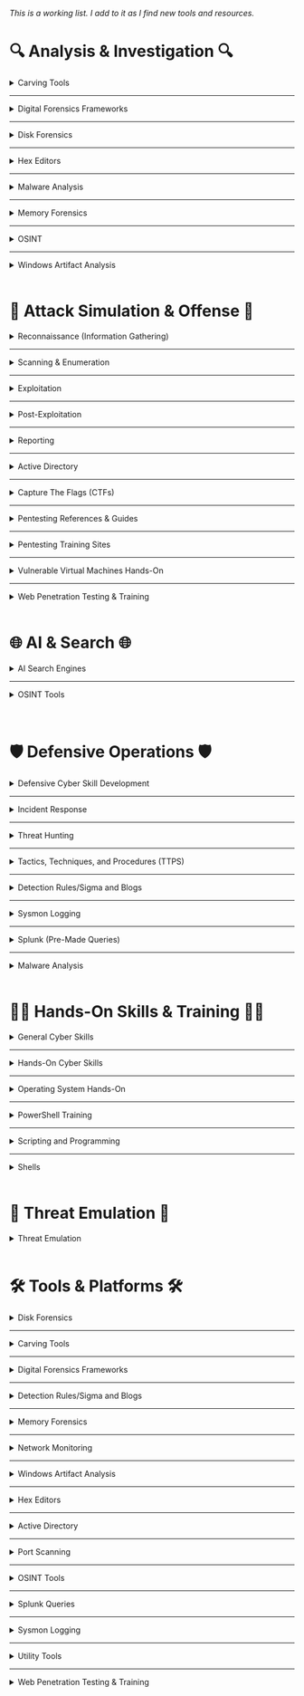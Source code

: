*This is a working list. I add to it as I find new tools and resources.*
<br/>

# 🔍 Analysis & Investigation 🔍 
<!-- Carving Tools --> 
<details>
<summary>Carving Tools</summary>

  - **Aorimn/Dislocker**  
    Dislocker allows access to BitLocker-encrypted drives by decrypting them or providing a virtual unlocked drive.  
    [Aorimn/dislocker](https://github.com/Aorimn/dislocker)
  ---
  - **Autopsy**  
    An open-source digital forensics platform with a graphical interface to The Sleuth Kit.  
    [Autopsy](https://www.autopsy.com/extend-autopsy/)
 ---
  - **BulkExtractor**  
    A digital forensics tool that scans disk images, files, or directories to extract features like email addresses, URLs, and credit card numbers without mounting the file system.  
    [bulk_extractor](https://github.com/simsong/bulk_extractor)
---
  - **Extundelete**  
    A Linux utility for recovering deleted files from ext3/ext4 file systems.  
    [extundelete](http://extundelete.sourceforge.net/)
---
  - **Foremost**  
    A console program to recover files based on their headers, footers, and internal data structures.  
    [Foremost](https://foremost.sourceforge.net/)
---
  - **PhotoRec**  
    A file data recovery software designed to recover lost files including videos, documents, and archives from hard disks and CD-ROMs.  
    [PhotoRec Data Carving](https://www.cgsecurity.org/wiki/PhotoRec_Data_Carving)
---
  - **Scalpel**  
    An open-source file carving and indexing application for Linux and Windows, based on Foremost.  
    [Scalpel](https://github.com/sleuthkit/scalpel)
---
  - **Trellix**  
    The new name for the merged McAfee Enterprise and FireEye companies, offering cybersecurity solutions including endpoint, network, and email protection.  
    [Trellix](https://www.mcafee.com/enterprise/en-us/downloads/free-tools/hfind.html)
---
  - **Xplico**  
    A network forensics analysis tool (NFAT) that reconstructs application-level data (emails, web pages, VoIP) from captured network traffic.  
    [Xplico](http://www.xplico.org/)


</details>

---
<!-- Digital Forensic Frameworks --> 
<details>
<summary>Digital Forensics Frameworks</summary>

  - **Autopsy**  
    An open-source digital forensics platform with a graphical interface to The Sleuth Kit.  
    [Autopsy | Digital Forensics](https://www.autopsy.com/)
---
  - **Arxsys/diff**  
    A forensic comparison tool that identifies differences between two datasets (e.g., disk images, file systems).  
    [arxsys/dff](https://github.com/arxsys/dff)
---
  - **CAINE**  
    A Linux live distribution tailored for digital forensics with pre-installed analysis tools.  
    [CAINE Live USB/DVD](https://www.caine-live.net/)
---
  - **Deftlinux**  
    A Linux-based live distro for forensic investigations, focusing on incident response and digital evidence handling.  
    [Deftlinux](http://www.deftlinux.net/)
---
  - **NSRLLookup**  
    A tool or website to check file hashes against the National Software Reference Library (NSRL) to identify known, non-suspicious files.  
    [nsrllookup/README.md at master · rjhansen/nsrllookup](https://github.com/rjhansen/nsrllookup/blob/master/README.md)
---
  - **SIFT Workstation**  
    A free Linux virtual machine pre-configured with a suite of forensic and incident response tools, maintained by SANS.  
    [SIFT Workstation | SANS Institute](https://digital-forensics.sans.org/community/downloads)
---
  - **The Sleuth Kit (TSK)**  
    A collection of command-line tools and a C library that allows you to analyze disk images and recover files from them.  
    [The Sleuth Kit (TSK) & Autopsy: Open Source Digital Forensics Tools](https://www.sleuthkit.org/)
---
  - **Volatility**  
    An advanced memory forensics framework for incident response and malware analysis.  
    [Volatility](https://www.volatilityfoundation.org/)
---
  - **X-Ways Forensics**  
    An advanced work environment for computer forensic examiners, offering powerful features for disk cloning and imaging.  
    [X-Ways Forensics: Integrated Computer Forensics Software](https://www.x-ways.net/forensics/)

</details>

---

<!-- Digital Forensic -->

<details>
  <summary>Disk Forensics</summary>

  - **Encase**  
  A comprehensive digital forensics platform used for data acquisition, analysis, and evidence management.
  
     [EnCase](https://www.opentext.com/products-and-solutions/products/software/encase-platform)
---
  - **Exterro**  
    A suite of digital forensics and e-discovery software used for legal investigations and compliance, supporting data collection and analysis.

    [Data Risk Management - Data Discovery & Privacy Platform | Exterro](https://accessdata.com/product-download)
---
  - **Guymager**  
    A free forensic imager for media acquisition, known for its speed and ease of use. 

    [Guymager homepage](https://guymager.sourceforge.io/)
---
  - **Magnet AXIOM**  
    A digital investigation platform that allows examiners to seamlessly acquire and analyze forensic data from various sources.  
    
    [Magnet Axiom | Digital Forensic Software | Magnet Forensics](https://www.magnetforensics.com/products/magnet-axiom/)
---
  - **The Sleuth Kit (TSK)**  
    A collection of command-line tools and a C library that allows you to analyze disk images and recover files from them. 

    [The Sleuth Kit (TSK) & Autopsy: Open Source Digital Forensics Tools](https://www.sleuthkit.org/)
---
  - **WinHex**  
    A powerful hex editor and disk editor used for computer forensics, data recovery, and low-level disk operations.  

    [WinHex: Hex Editor & Disk Editor, Computer Forensics & Data Recovery Software](https://www.x-ways.net/winhex/)
---
  - **X-Ways**  
    An advanced work environment for computer forensic examiners, offering powerful features for disk cloning and imaging. 

    [X-Ways Forensics: Integrated Computer Forensics Software](http://www.x-ways.net/forensics/)
</details>

---

<!-- Hex Editors --> 
<details>
<summary>Hex Editors</summary>

  - **HxD**  
    A free, fast hex editor that can handle files of any size.  
    [HxD - Freeware Hex Editor and Disk Editor | mh-nexus](https://mh-nexus.de/en/hxd/)
---
  - **010 Editor**  
    A professional hex editor with Binary Templates technology for parsing binary files.  
    [010 Editor - Pro Text/Hex Editor | Edit 280+ Formats | Fast & Powerful | Reverse Engineering](https://www.sweetscape.com/010editor/)
---
  - **Hex Fiend**  
    A fast and clever hex editor for macOS, capable of handling large files.  
    [Hex Fiend, a fast and clever hex editor for macOS](https://hexfiend.com/)
---
  - **HexEd**  
    A simple hex editor for viewing and editing raw binary files in hexadecimal format.  
    [HexEd.it - Browser-based Online and Offline Hex Editing](https://hexed.it/)

</details>

---
<details>



<!-- Malware Analysis --> 

<summary>Malware Analysis</summary>

---
  - **Any.Run**  
    Interactive malware sandbox.  
    [ANY.RUN - Interactive Online Malware Sandbox](https://any.run/)
  ---
  - **Bazaar**  
    An open repository hosting malware samples (with hashes and metadata) to support malware research and analysis.  
    [Bazaar](https://bazaar.abuse.ch/browse/)
---
  - **CAPA**  
    A tool from Mandiant/FLARE that automatically identifies capabilities in executables by matching code patterns to known techniques.  
    [capa Explorer Web](https://mandiant.github.io/capa/explorer/#/)
---
  - **Cutter**  
    A Qt and C++ GUI powered by Radare2, providing an intuitive interface for reverse engineering.  
    [Cutter](https://cutter.re/)
---
  - **DC3-MWCP**  
    A Python library and tool from the U.S. DoD Cyber Crime Center for extracting configuration data from malware samples.  
    [DC3-MWCP | GitHub](https://github.com/dod-cyber-crime-center/DC3-MWCP)
---
  - **FLARE-VM**  
    A Windows-based virtual machine designed for malware analysis and reverse engineering, packed with analysis and debugging tools.  
    [FLARE-VM | GitHub](https://github.com/mandiant/flare-vm)
---
  - **Ghidra**  
    A software reverse engineering suite developed by the NSA, supporting various platforms.  
    [Ghidra](https://ghidra-sre.org/)
---
  - **Hybrid Analysis**  
    Free malware analysis service powered by Falcon Sandbox.  
    [Hybrid Analysis](https://www.hybrid-analysis.com/)
---
  - **IDA Free**  
    A powerful disassembler and debugger for analyzing binary programs.  
    [IDA Free](https://hex-rays.com/ida-free)
---
  - **Intezer Analyze**  
    Malware code reuse detection via binary analysis.  
    [Intezer Analyze](https://analyze.intezer.com/)
---
  - **MalShare**  
    The MalShare Project is a collaborative effort to create a community driven public malware repository that works to build additional tools to benefit the security community at large.  
    [MalShare](https://malshare.com/)
---
  - **Malware Archaeology Cheat-Sheets**  
    Free downloadable cheat sheets summarizing logging, forensic artifacts, and malware detection strategies.  
    [Cheat-Sheets | Malware Archaeology](https://www.malwarearchaeology.com/cheat-sheets)
---
  - **Malware Network Analysis Idea**  
    Within REMnux: place a malware sample into the VM, create a restore point, set up INetSim, run the malware sample for a few minutes, stop INetSim, then check `/var/logs/inetsim/reportxxx` to view the malware’s network connections in a sandboxed environment.  
    🔒 Disable your real internet connection; INetSim tricks the malware into thinking it’s reaching the internet.
---
  - **Malware-Traffic-Analysis.net**  
    A website offering free PCAP files and tutorials to practice analyzing malware-related network traffic.  
    [malware-traffic-analysis.net](https://www.malware-traffic-analysis.net/)
---
  - **MetaDefender Cloud OPSWAT**  
    File, URL, and hash scanning across multiple AV engines.  
    [MetaDefender](https://metadefender.com/)
---
  - **Radare2**  
    An open-source framework for reverse engineering and analyzing binaries.  
    [Radare2 | GitHub](https://github.com/radareorg/radare2)
---    
  - **REMnux**  
    A Linux toolkit for reverse-engineering and analyzing malicious software.  
    [REMnux: A Linux Toolkit for Malware Analysts](https://remnux.org/)  
    [REMnux Tool Tips](https://docs.remnux.org/tips/remnux-tool-tips)
---
  - **VirusTotal**  
    File, URL, and hash scanning across multiple AV engines.  
    [VirusTotal](https://www.virustotal.com/)

</details>

---
<!-- Memory Forensics --> 
<details>

<summary>Memory Forensics</summary>

  - **FireEye Freeware Apps**  
    Free tools provided by FireEye (now part of Trellix) for malware analysis, like Redline and Flare tools.  
    [FireEye Freeware Apps](https://fireeye.market/apps?types=freeware_apps)
---
  - **LiME (Linux Memory Extractor)**  
    A tool for acquiring memory from Linux and Linux-based devices.  
    [LiME | GitHub](https://github.com/504ensicsLabs/LiME)
---
  - **Rekall**  
    A memory analysis framework designed to be fast, scalable, and modular.  
    [Rekall | GitHub](https://github.com/google/rekall)
---
  - **Volatility**  
    An advanced memory forensics framework for incident response and malware analysis.  
    [Volatility Foundation](https://www.volatilityfoundation.org/)
---
  - **VolDiff**  
    A memory analysis tool comparing memory images to identify injected code, hooks, or other anomalies.  
    [VolDiff | GitHub](https://github.com/aim4r/VolDiff)
</details>

---
<!-- OSINT --> 
<details>
<summary>OSINT</summary>

  - **IntelTechniques Search Tool**  
    An OSINT toolset by Michael Bazzell providing automated searches and investigative tools for public data collection.  
    [IntelTechniques Search Tool](https://inteltechniques.com/tools/Business.html)
---
  - **Maltego**  
    An interactive data mining tool that renders directed graphs for link analysis.  
    [Maltego Homepage](https://www.maltego.com/)
  - **OSINT Framework**  
    A web-based collection of categorized links and tools to assist in open-source intelligence gathering.  
    [OSINT Framework](https://osintframework.com/)
---
  - **Recon-ng**  
    A full-featured web reconnaissance framework written in Python.  
    [Recon-ng | GitHub](https://github.com/lanmaster53/recon-ng)
---
  - **SpiderFoot**  
    An open-source intelligence automation tool with a web-based interface.  
    [SpiderFoot - Attack Surface Exposure](https://www.spiderfoot.net/)
---
  - **theHarvester**  
    A tool for gathering email accounts and domain/subdomain names from public sources.  
    [theHarvester | GitHub](https://github.com/laramies/theHarvester)


</details>

---
<!-- Windows Artifact Analysis --> 
<details>
<summary>Windows Artifact Analysis</summary>

  - **KAPE**  
    A triage program that collects and processes forensic artifacts.  
    [KAPE | Kroll](https://www.kroll.com/en/services/cyber-risk/incident-response-litigation-support/kape)
---
  - **Log2Timeline (Plaso)**  
    A tool designed to extract timestamps from various files and create a super timeline.  
    [Plaso Documentation](https://plaso.readthedocs.io/en/latest/)
---
  - **PECmd**  
    A tool for parsing Windows Prefetch files.  
    [Eric Zimmerman's MDwiki](https://ericzimmerman.github.io/)
---
  - **Registry Explorer**  
    A tool for viewing and analyzing Windows Registry files.  
    [Eric Zimmerman's MDwiki](https://ericzimmerman.github.io/)
---
  - **RegRipper 3.0**  
    A registry parsing tool for extracting and reporting Windows Registry data useful for forensic investigations.  
    [RegRipper 3.0 | GitHub](https://github.com/keydet89/RegRipper3.0)


</details>

<br/>
<!-- Attack Simulation & Offense Category> -->

# 🚩 Attack Simulation & Offense 🚩 

<!-- Reconnaissance (Information Gathering)-->
<details>
<summary>Reconnaissance (Information Gathering)</summary>

- **Amass**  
    OWASP project for DNS enumeration and OSINT collection.  
    [OWASP Amass | OWASP Foundation](https://owasp.org/www-project-amass/)
---
  - **Assetfinder**  
    Find subdomains and assets
    [Assetfinder](https://github.com/tomnomnom/assetfinder)
---
  - **Aquatone**  
    Screenshot websites for visual reconnaissance 
    [Aquatone**](https://github.com/michenriksen/aquatone)
---
  - **crt.sh**  
    Public certificate transparency log search
    [crt.sh](https://crt.sh/)
---
  - **CloudSploit**  
    AWS misconfiguration scanner
    [CloudSploit](https://github.com/aquasecurity/cloudsploit)
---
  - **GCPBucketBrute	**  
    Discover open Google Cloud buckets	
    [GCPBucketBrute	](https://github.com/RhinoSecurityLabs/GCPBucketBrutee)
---
  - **Fierce**  
    Directory, DNS, and S3 bucket brute-forcer
    [Fierce](https://github.com/mschwager/fierce)
---
  - **Maltego**  
    An interactive data mining tool that renders directed graphs for link analysis.  
    [Homepage](https://www.maltego.com/)
---
- **Masscan**  
    Fast port scanner  
    [TCP port scanner, spews SYN packets asynchronously, scanning entire Internet in under 5 minutes.](http://github.com/robertdavidgraham/masscan)
---
  - **Nmap**  
    Port Scanner  
    [Nmap: the Network Mapper - Free Security Scanner](http://nmap.org/)
---
  - **Netdiscover**  
    Passive network discovery (ARP scanning)
    [Netdiscover](https://github.com/alexxy/netdiscover)
---
  - **Osmedeus**  
    Automated offensive security framework
    [Osmedeus](https://github.com/j3ssie/Osmedeus)
---
- **Recon-ng**  
    Web recon framework for OSINT  
    [Recon-ng](https://github.com/lanmaster53/recon-ng)
---
  - **ReconSpider**  
    OSINT, social media, DNS, subdomain recon. 
    [ReconSpider](https://github.com/bhavsec/reconspider)
---
  - **S3Scanner**  
	 Find open Amazon S3 buckets	
    [S3Scanner](https://github.com/sa7mon/S3Scanner)
---
  - **Sherlock**  
	 Automated OSINT recon tool
    [Sherlock](https://github.com/sherlock-project/sherlock)
---
  - **Shodan**  
    Search engine for internet-connected devices and exposed services.  
    [Shodan](https://www.shodan.io/)
---
  - **Sn1per**  
	 Automated recon and vulnerability scanning	
    [Sn1per	](https://github.com/1N3/Sn1per)
---
  - **Sublist3r**  
    Fast subdomain enumeration 
    [Sublist3r](https://github.com/aboul3la/Sublist3r)
---
  - **SpiderFoot**  
    An open-source intelligence automation tool with a web-based interface.  
    [Attack Surface Exposure](https://www.spiderfoot.net/)
---
- **theHarvester**  
    Email, subdomain, username collector 
    [theHarvester](https://github.com/laramies/theHarvester)

</details>

---

<!-- Scanning & Enumeration-->
<details>
<summary>Scanning & Enumeration</summary>


</details>

---

<!-- Exploitation-->

<details>
<summary>Exploitation</summary>

</details>

---

<!-- Post-Exploitation-->

<details>
<summary>Post-Exploitation</summary>


</details>

---


<!-- Reporting-->
<details>
<summary>Reporting</summary>

<!-- Active Directory -->
</details>

---
<details>
<summary>Active Directory</summary>

  - **ADExplorer**  
    Sysinternals tool for Active Directory exploration.  
    [AD Explorer - Sysinternals](https://learn.microsoft.com/en-us/sysinternals/downloads/adexplorer)
---
  - **BloodHound**  
    Maps Active Directory relationships to identify privilege escalation and attack paths using graph theory.  
    [BloodHound Docs](https://bloodhound.readthedocs.io/en/latest/index.html)  
    [BloodHound Cypher Cheatsheet](https://hausec.com/2019/09/09/bloodhound-cypher-cheatsheet/)
---
  - **LAPSDump**  
    Dump LAPS passwords from Active Directory.  
    [creddump7 | GitHub](https://github.com/CiscoCXSecurity/creddump7)
---
  - **PingCastle**  
    AD security health scanner.  
    [PingCastle](https://www.pingcastle.com/)
---
  - **PlumHound**  
    Post-processing and visualization tool for BloodHound data to help prioritize and interpret AD attack paths.  
    [PlumHound | GitHub](https://github.com/PlumHound/PlumHound)
---
  - **PowerView**  
    PowerShell Active Directory reconnaissance tool.  
    [PowerView | GitHub](http://github.com/PowerShellMafia/PowerSploit/tree/master/Recon)
---
  - **Sharphound**  
    Data Collector for BloodHound.  
    [SharpHound | GitHub](https://github.com/BloodHoundAD/SharpHound3)


<!-- Capture The Flags (CTFs) -->
</details>

---
<details>
<summary>Capture The Flags (CTFs)</summary>

  - **CTFtime**  
    Tracks global CTF events, team rankings, and writeups.  
    [CTFtime](https://ctftime.org/ctfs)
---
  - **Hack The Box**  
    Interactive platform to practice penetration testing in a virtual lab.  
    [Hack The Box](https://www.hackthebox.com/)
---
  - **Haiku CTFs**  
    CTF challenges by Haiku Pro.  
    [Haiku Pro](https://haikuinc.io/products/haiku-pro)
---
  - **HackThisSite**  
    Platform offering hacking challenges.  
    [HackThisSite](https://hackthissite.org/)
---
  - **OverTheWire**  
    Classic CTF-style wargames focused on exploitation and privilege escalation.  
    [OverTheWire](https://overthewire.org/wargames/)
---
  - **PicoCTF**  
    Beginner-friendly CTF designed by Carnegie Mellon University.  
    [picoCTF](https://picoctf.org/)
---
  - **Parrot CTFs**  
    CTF platform hosted by Parrot Security, offering hacking and cybersecurity challenges.  
    [Parrot CTFs](https://parrot-ctfs.com/)
---
  - **PwnTillDawn**  
    Interactive pentesting platform simulating corporate network environments.  
    [PwnTillDawn Online](https://online.pwntilldawn.com/Account/Login?ReturnUrl=%2f#)
---
  - **Splunk Boss of the SOC**  
    Free log analysis CTF.  
    [Splunk Boss of the SOC](https://www.splunk.com/en_us/training/boss-of-the-soc.html)
---
  - **TryHackMe**  
    Guided, gamified learning for cybersecurity with beginner to advanced CTF challenges.  
    [TryHackMe](https://tryhackme.com/login)
</details>

---
<!-- Pentesting References & Guides -->
<details>

<summary>Pentesting References & Guides</summary>

  - **0xdf Hacks Stuff**  
    Walkthroughs for HackTheBox, TryHackMe, and hacking challenges.  
    [0xdf hacks stuff](https://0xdf.gitlab.io/)
---
  - **GTFOBins**  
    Curated list of Unix binaries that can be exploited to bypass security controls or escalate privileges.  
    [GTFOBins](https://gtfobins.github.io/)
---
  - **HackTricks**  
    Extensive resource for pentesting techniques, payloads, and exploitation tricks.  
    [HackTricks](https://book.hacktricks.xyz/)
---
  - **PayloadsAllTheThings**  
    Repository of useful payloads and bypass techniques for pentesters and bug bounty hunters.  
    [PayloadsAllTheThings | GitHub](https://github.com/swisskyrepo/PayloadsAllTheThings)
---
  - **Pentest Everything**  
    Guides, resources, and tools for pentesting and ethical hacking.  
    [Pentest Everything](https://viperone.gitbook.io/pentest-everything)
---
  - **Orange Cyber Defense (AD Mindmap)**  
    Comprehensive mindmap mapping AD attack and defense techniques.  
    [Orange Cyber Defense Mindmap](https://orange-cyberdefense.github.io/ocd-mindmaps/img/pentest_ad_dark_2023_02.svg)
---
  - **OWASP Testing Guide**  
    Comprehensive guide for web application security testing.  
    [OWASP Web Security Testing Guide](https://owasp.org/www-project-web-security-testing-guide/)
---
  - **Penetration Testing Execution Standard (PTES)**  
    Defines technical guidelines and best practices for pentesting.  
    [PTES Technical Guidelines](http://www.pentest-standard.org/index.php/PTES_Technical_Guidelines)
---
  - **Red Team Notes**  
    Curated notes on offensive security and red teaming.  
    [Red Team Notes](https://rmusser.net/docs/RedTeam/)
---
  - **SecLists**  
    Wordlists for usernames, passwords, URLs, fuzzing, and enumeration.  
    [SecLists | GitHub](https://github.com/danielmiessler/SecLists)
---
  - **Reverse Shell Cheat Sheet**  
    Reverse shell cheat sheet.  
    [Reverse Shell Cheat Sheet](https://pentestmonkey.net/cheat-sheet/shells/reverse-shell-cheat-sheet)
---
  - **WADComs**  
    Web application debugging and exploitation commands categorized by technology.  
    [WADComs](https://wadcoms.github.io/)
---
  - **Wireshark Pentester Guide**  
    [WiresharkPentesterGuide.pdf](WiresharkPentesterGuide.pdf)  
    [WiresharkPentesterGuide.pdf (alternate)](WiresharkPentesterGuide%201.pdf)

</details>

---
<!-- Pentesting Training Sites -->
<details>
<summary>Pentesting Training Sites</summary>

  - **Ethical-Hacking-Labs**  
    Free, legal penetration testing labs for hands-on practice.  
    [Ethical-Hacking-Labs | GitHub](https://github.com/Samsar4/Ethical-Hacking-Labs?tab=readme-ov-file)
---
  - **HackingHub**  
    Free ethical hacking labs, challenges, and resources.  
    [HackingHub](https://app.hackinghub.io/hubs)
---
  - **Hack The Box**  
    Interactive pentesting virtual lab platform.  
    [Hack The Box](https://www.hackthebox.com/)
---
  - **HackThisSite**  
    Web-based hacking challenges.  
    [HackThisSite](https://www.hackthissite.org/)
---
  - **OpenSecurityTraining2**  
    x86/x64 exploitation training.  
    [OpenSecurityTraining2](https://p.ost2.fyi/)
---
  - **PentesterLab**  
    Hands-on web app exploitation exercises with explanations.  
    [PentesterLab](https://pentesterlab.com/)
---
  - **PortSwigger Web Security Academy**  
    Free interactive training platform focused on web app security.  
    [Web Security Academy](https://portswigger.net/web-security)
---
  - **Root-Me**  
    Hacking challenges covering exploitation, cracking, forensics, and more.  
    [Root-Me](https://www.root-me.org/)
---
  - **TryHackMe**  
    Guided, gamified learning for cybersecurity.  
    [TryHackMe](https://tryhackme.com/login)
---
  - **VulnHub**  
    Downloadable vulnerable virtual machines for local practice.  
    [VulnHub](https://www.vulnhub.com/)
</details>

---
<!-- Vulnerable Virtual Machines Hands-On -->
<details>

<summary>Vulnerable Virtual Machines Hands-On</summary>

  - **Badstore VM**  
    Vulnerable web app for web security training.  
    [Badstore VM](http://badstore.net/)
---
  - **bWAPP**  
    Buggy Web Application for practicing various web vulnerabilities.  
    [bWAPP, a buggy web application!](http://www.itsecgames.com/)
---
  - **Metasploitable**  
    Intentionally vulnerable VM for learning and testing Metasploit and other tools.  
    [Metasploitable](https://sourceforge.net/projects/metasploitable/)
---
  - **OWASP Broken Web Application**  
    VM with multiple insecure web apps for testing and learning.  
    [OWASP Broken Web Application](https://owasp.org/www-project-broken-web-applications/)
---
  - **VulnHub**  
    Downloadable vulnerable virtual machines for local practice.  
    [Vulnerable By Design ~ VulnHub](https://www.vulnhub.com/)
---
  - **Vulnmachines**  
    A cybersecurity learning platform providing vulnerable machines and scenarios for ethical hacking practice.  
    [About - Vulnmachines](https://www.vulnmachines.com/about.php)

</details>

---
<!-- Web Penetration Testing & Training -->
<details>

<summary>Web Penetration Testing & Training</summary>

  - **BurpSuite**  
    Leading web vulnerability scanner and testing platform.  
    [Burp Suite - Application Security Testing Software](https://portswigger.net/burp)
---
  - **DVMW**  
    PHP/MySQL web app designed for security professionals to test their skills.  
    [GitHub - digininja/DVWA: Damn Vulnerable Web Application (DVWA)](https://github.com/digininja/DVWA)
---
  - **HackingHub**  
    An online platform providing free ethical hacking labs, challenges, and learning resources.  
    [HackingHub - Hubs](https://app.hackinghub.io/hubs)
---
  - **OWASP Juice Shop**  
    A deliberately insecure web application designed by OWASP to teach web security vulnerabilities in a fun, gamified way.  
    [OWASP Juice Shop | OWASP Foundation](https://owasp.org/www-project-juice-shop/)
---
  - **Web Security Academy (Burp Suite)**  
    Web Security training path by PortSwigger Academy.  
    [Web Security Academy: Free Online Training from PortSwigger](https://portswigger.net/web-security)





<!-- AI & Search section -->
</details>

<br />

# 🌐 AI & Search 🌐

<details>
<!-- AI Search Engines -->

<summary>AI Search Engines</summary>

  - **Andi**  
    Privacy-focused AI search that explains answers rather than just links.  
    [Andi - AI Search for the Next Generation](https://andisearch.com/)
---
  - **Copilot**  
    [Microsoft Copilot | Microsoft AI](https://www.microsoft.com/en-us/microsoft-copilot)
---
  - **ChatGPT**  
    [ChatGPT](https://chatgpt.com/)
---  
  - **Elicit**  
    AI research assistant, useful for gathering academic papers on cybersecurity topics.  
    [Elicit: The AI Research Assistant](https://elicit.org/)
---
  - **Gemini**  
    [‎Gemini - chat to supercharge your ideas](https://gemini.google.com/app)
---
  - **Perplexity**  
    An AI-powered search engine that provides cited answers and summaries.  
    [Perplexity](https://www.perplexity.ai/)
---
  - **Phind**  
    AI search engine tailored for developers, great for security tool documentation and technical queries.  
    [Phind](https://phind.com/)
---
  - **Poe**  
    Collection of AI search engines.  
    [Poe](https://poe.com/)
---
  - **You.com**  
    A AI-powered customizable search engine with coding, security, and academic search modes.  
    [You.com | AI for workplace productivity](https://you.com/)

</details>

---
<!-- OSINT Tools -->
<details>

<summary>OSINT Tools</summary>

  - **Amass**  
    OWASP project for DNS enumeration and OSINT collection.  
    [OWASP Amass | OWASP Foundation](https://owasp.org/www-project-amass/)
---
  - **IntelTechniques Search Tool**  
    An OSINT toolset created by Michael Bazzell, providing automated searches and investigative tools for public data collection.  
    [IntelTechniques Search Tool](https://inteltechniques.com/tools/Business.html)
---
  - **Maltego**  
    An interactive data mining tool that renders directed graphs for link analysis.  
    [Homepage](https://www.maltego.com/)
---
  - **OSINT Framework**  
    A web-based collection of categorized links and tools to assist in open-source intelligence gathering.  
    [OSINT Framework](https://osintframework.com/)
---
  - **theHarvester**  
    A tool for gathering e-mail accounts and domain/subdomain names from different public sources.  
    [GitHub - laramies/theHarvester: E-mails, subdomains and names Harvester - OSINT](https://github.com/laramies/theHarvester)
---
  - **Recon-ng**  
    A full-featured web reconnaissance framework written in Python.  
    [GitHub - lanmaster53/recon-ng: Open Source Intelligence gathering tool aimed at reducing the time spent harvesting information from open sources.](https://github.com/lanmaster53/recon-ng)
---
  - **Shodan**  
    Search engine for internet-connected devices and exposed services.  
    [Shodan](https://www.shodan.io/)
---
  - **SpiderFoot**  
    An open-source intelligence automation tool with a web-based interface.  
    [Attack Surface Exposure](https://www.spiderfoot.net/)
</details>
<br/>

<br/>

# 🛡️ Defensive Operations 🛡️ 

<!-- Defensive Cyber Skill Development -->

<details>

<summary>Defensive Cyber Skill Development</summary>

---
  - **Blue Team Guides**  
    A collection of publicly available cheat sheets, references, and guides covering defensive security topics.  
    [Introduction | Blue Team Guides](https://book.blueteamguides.com/)
---
  - **Blue Team Labs**  
    Gamified defensive cybersecurity labs.  
    [Blue Team Labs Online](https://blueteamlabs.online/)
---
  - **CyberDefenders**  
    Free blue team challenges focusing on logs, forensics, incident response.  
    [CyberDefenders - Blue Team Training Platform](https://cyberdefenders.org/?via=mydfir)
---
  - **DefBox**  
    A platform providing vulnerable virtual machines designed for practicing cyber defense and digital forensics skills.  
    [Defbox](https://defbox.io/)
---
  - **Defensive Linux Security Tools**  
    ![1735818948677.jpg](1735818948677.jpg)
---
  - **DFIR Training Lab**  
    OS-focused incident response labs and webinars.  
    [Upcoming Events](https://www.dfir.training/)
---
  - **DetectionLab**  
    Lab environment for learning detection engineering with pre-configured Windows and Linux VMs.  
    [GitHub - clong/DetectionLab: Automate the creation of a lab environment complete with security tooling and logging best practices](https://github.com/clong/DetectionLab)
---
  - **KC7**  
    A hands-on cybersecurity training platform focused on blue team skills like detection, analysis, and security operations.  
    [KC7 - The free cyber detective game](https://kc7cyber.com/)
---
  - **Lets Defend**  
    A blue team-focused platform where users act as SOC analysts responding to alerts, investigating incidents, and writing reports.  
    [The Best Blue Team Courses](https://app.letsdefend.io/training)
---
  - **RangeForce**  
    An interactive cyber range platform offering real-world, cloud-based exercises in defensive cybersecurity and SOC operations.  
    [RangeForce | Cybersecurity Training for Teams](https://www.rangeforce.com/)



</details>

---
<!-- Incident Response -->
<details>
<summary>Incident Response</summary>

  - **Arsenal Recon**  
    Creators of Arsenal Image Mounter and other forensic tools, enabling mounting and analysis of disk images in Windows.  
    [Arsenal Recon](https://arsenalrecon.com/)
---
  - **Digital Forensic Incident Response Log2Timeline Cheatsheet**  
    [digital-forensics-incident-response-log2timeline-timeline-cheatsheet.pdf](digital-forensics-incident-response-log2timeline-timeline-cheatsheet.pdf)
---
  - **DumpIT**  
    DumpIT tool that takes snapshot of the host’s physical memory.  
    [ToolWar | Information Security (InfoSec) Tools | Network Security, Web Security, Mobile Security](https://www.toolwar.com/2014/01/dumpit-memory-dump-tools.html)
---
  - **ForensicTools**  
    A list of free open forensic analysis tools and other resources.  
    [GitHub - mesquidar/ForensicsTools: A list of free and open forensics analysis tools and other resources](https://github.com/mesquidar/ForensicsTools)
---
  - **GRR Rapid Response**  
    Google’s remote live forensics & incident response framework.  
    [GitHub - google/grr: GRR Rapid Response: remote live forensics for incident response](https://github.com/google/grr)
---
  - **TheHive Project**  
    Open-source incident response platform to manage and respond to security incidents.  
    [StrangeBee](https://thehive-project.org/)
---
  - **Incident Log Review Checklist**  
    Checklist for reviewing critical logs when responding to a security incident.  
    [Critical Log Review Checklist for Security Incidents](https://zeltser.com/security-incident-log-review-checklist/)
---
  - **IR Cheatsheet**  
    [IRCheatsheet.pdf](IRCheatsheet.pdf)
---
  - **KAPE**  
    Kroll’s forensic artifact collection and parsing tool.  
    [Kroll Artifact Parser and Extractor (KAPE) is an efficient and highly configurable triage program that will target essentially any device or storage location, find forensically useful artifacts, and parse them within a few minutes.](https://www.kroll.com/en/services/cyber-risk/incident-response-litigation-support/kroll-artifact-parser-extractor-kape)
---
  - **Velociraptor**  
    Endpoint visibility and digital forensics tool.  
    [www.velocidex.com](https://www.velocidex.com/)
---
  - **WinFE/FTK Setup & Use Guide**  
    [WinFE/FTK Setup & Use](https://www.notion.so/WinFE-FTK-Setup-Use-10f12cb0cfc280cba14ede57ac339b03?pvs=21)

</details>

---
<!-- Threat Hunting -->
<details>

<summary>Threat Hunting</summary>

  - **MITRE CTID**  
    A MITRE research center that develops open, community-driven resources to advance threat-informed defense practices.  
    [The Center for Threat-Informed Defense](https://github.com/center-for-threat-informed-defense)
---
  - **MITRE ATT&CK Navigator**  
    Visualization tool to map threats and coverage.  
    [mitre-attack.github.io](https://mitre-attack.github.io/attack-navigator/)
---
  - **Open Threat Research (OTRF)**  
    Community-driven threat hunting resources & tools.  
    [Open Threat Research Forge](https://github.com/OTRF)
---
  - **Sigma HQ**  
    Generic signature format for SIEM detections.  
    [GitHub - SigmaHQ/sigma: Main Sigma Rule Repository](https://github.com/SigmaHQ/sigma)
---
  - **SOC Prime**  
    Collection of SIEM & EDR algorithms to address your organization-specific use cases and boost Threat Hunting, Cyber Threat Intelligence, and Detection Engineering capabilities. 
    [SOC Prime Platform](https://tdm.socprime.com/signup)
---
  - **Threat Hunting 101 Write-up**  
    [ThreatHunting101.pdf](ThreatHunting101.pdf)
---
  - **The Threat Hunter Playbook**  
    A community-driven, open source project to share detection logic, adversary tradecraft and resources to make detection development more efficient.  
    [Introduction — Threat Hunter Playbook](https://threathunterplaybook.com/)

    [GitHub - OTRF/ThreatHunter-Playbook](https://github.com/OTRF/ThreatHunter-Playbook)
---
  - **Uncoder.IO**  
    Converts Sigma rules into SIEM-specific query languages.  
    [Uncoder.IO](https://uncoder.io/)
</details>

---
<details>
<!-- Tactics, Techniques, and Procedures (TTPS) -->

<summary>Tactics, Techniques, and Procedures (TTPS)</summary>

  - **Atomic Red Team**  
    Small, portable tests to simulate ATT&CK techniques.  
    [GitHub - redcanaryco/atomic-red-team: Small and highly portable detection tests based on MITRE's ATT&CK.](https://github.com/redcanaryco/atomic-red-team)
---
  - **MITRE CAR Framework**  
    The MITRE Cyber Analytics Repository (CAR) is a knowledge base of analytics developed by MITRE based on the MITRE ATT&CK adversary model. CAR defines a data model that is leveraged in its pseudocode representations, but also includes 
    implementations directly targeted at specific tools (e.g., Splunk, EQL) in its analytics. 
    [MITRE Cyber Analytics Repository](https://car.mitre.org/)
---
  - **MITRE ATT&CK Framework**  
    Master resource for adversary techniques and detection mappings.  
    [MITRE ATT&CK®](https://attack.mitre.org/)
---
  - **TheatHunter Playbook**  
    Guide and resources for building detection and hunting use cases.  
    [Introduction — Threat Hunter Playbook](https://threathunterplaybook.com/intro.html)

</details>

---
<!--Detection Rules/Sigma and Blogs -->
<details>
<summary>Detection Rules/Sigma and Blogs</summary>

  - **Detection.fyi**  
    A simple, ad-free website that provides quick definitions of cybersecurity and tech-related terms.  
    [Detection.FYI](https://detection.fyi/)
---
  - **Florian Roth’s Blog**  
    Author of Sigma rules, writes about detection engineering and practical use cases.  
    [Cybersecurity Blog - Nextron Systems](https://www.nextron-systems.com/blog/)
---
  - **Sigma HQ**  
    Generic signature format for SIEM detections.  
    [GitHub - SigmaHQ/sigma: Main Sigma Rule Repository](https://github.com/SigmaHQ/sigma)
---
  - **Security Blue Team Blog**  
    Blog covering defensive cyber topics, detections, and tools.  
    [Blog, News & Cybersecurity Insights | Security Blue Team](https://securityblue.team/blog/)
---
  - **SOC Prime**  
    Collection of SIEM & EDR algorithms to address your organization-specific use cases and boost Threat Hunting, Cyber Threat Intelligence, and Detection Engineering capabilities. 
    [SOC Prime Platform](https://tdm.socprime.com/signup)
---
  - **Uncoder.IO**  
    Converts Sigma rules into SIEM-specific query languages.  
    [Uncoder.IO](https://uncoder.io/)

</details>

---

<!-- Sysmon Logging -->
<details>
<summary>Sysmon Logging</summary>

  - **olafhartong/sysmon-modular**  
    Modular Sysmon configuration for flexible deployment.  
    [GitHub - olafhartong/sysmon-modular: A repository of sysmon configuration modules](https://github.com/olafhartong/sysmon-modular)
  ---
  - **SwiftOnSecurity**  
    Widely-used Sysmon configuration optimized for high signal detection.  
    [GitHub - SwiftOnSecurity/sysmon-config: Sysmon configuration file template with default high-quality event tracing](https://github.com/SwiftOnSecurity/sysmon-config?tab=readme-ov-file)

</details>

---
<!-- Splunk-->
<details>

<summary>Splunk (Pre-Made Queries)</summary>

  - **GoSplunk**  
    Message board where community posts splunk queries for a variety of occasions.  
    [GoSplunk - A Splunk Query Repository](https://gosplunk.com/)
---
  - **splunkqueries**  
    Curated list of splunk queries for Threat Hunting.  
    [GitHub - shauntdergrigorian/splunkqueries: A list of Splunk queries that I've collected and used over time.](https://github.com/shauntdergrigorian/splunkqueries)
---
  - **Splunk Queries for SOC Analysts**  
    [SplunkQueriesforSOCAnalyst.pdf](SplunkQueriesforSOCAnalyst.pdf)
---
  - **Splunk Security Content**  
    Official pre-built detection searches and queries.  
    [Splunk Security Content](https://research.splunk.com/)
---
  - **Detection from Splunk Blog**  
    Splunk’s blog posts including queries and detection strategies.  
    [Security Blogs | Splunk](https://www.splunk.com/en_us/blog/security.html)
---
  - **Splunk Security Essentials App**  
    Free app that adds guided detections & searches to your Splunk instance.  
    [Splunk Security Essentials | Splunkbase](https://splunkbase.splunk.com/app/3435/)

</details>

---
<!-- Malware Analysis -->
<details>

<summary>Malware Analysis</summary>

  - **Any.Run**  
    Interactive malware sandbox.  
    [ANY.RUN - Interactive Online Malware Sandbox](https://any.run/)
---
  - **Bazaar**  
    An open repository hosting malware samples (with hashes and metadata) to support malware research and analysis.
    [Bazaar](https://bazaar.abuse.ch/browse/)
---
  - **CAPA**  
    A tool from Mandiant/FLARE that automatically identifies capabilities in executable files by matching code patterns to known techniques.  
    [capa Explorer Web](https://mandiant.github.io/capa/explorer/#/)
---
  - **Cutter**  
    A Qt and C++ GUI powered by Radare2, providing an intuitive interface for reverse engineering.  
    [Cutter](https://cutter.re/)
---
  - **DC3-MWCP**  
    A Python library and tool developed by the U.S. Department of Defense Cyber Crime Center for extracting and parsing configuration data from malware samples.  
    [DC3-MWCP](https://github.com/dod-cyber-crime-center/DC3-MWCP)
---
  - **FLARE-VM**  
    A Windows-based virtual machine designed for malware analysis and reverse engineering, packed with analysis and debugging tools.  
    [GitHub - mandiant/flare-vm](https://github.com/mandiant/flare-vm)
---
  - **Ghidra**  
    A software reverse engineering suite developed by the NSA, supporting various platforms.  
    [Ghidra](https://ghidra-sre.org/)
---
  - **Hybrid Analysis**  
    Free malware analysis service.  
    [Free Automated Malware Analysis Service](https://www.hybrid-analysis.com/)
---
  - **IDA Free**  
    A powerful disassembler and debugger for analyzing binary programs.  
    [IDA Free](https://hex-rays.com/ida-free)
---
  - **Intezer Analyze**  
    Malware code reuse detection via binary analysis.  
    [analyze.intezer.com](https://analyze.intezer.com/)
---
  - **Malware-Traffic-Analysis.net**  
    A website offering free packet capture (PCAP) files and tutorials to practice analyzing malware-related network traffic.  
    [malware-traffic-analysis.net](https://www.malware-traffic-analysis.net/)
---
  - **Malware Archeology Cheat-Sheets**  
    Free, downloadable cheat sheets summarizing logging, forensic artifacts, and malware detection strategies.  
    [Cheat-Sheets — Malware Archaeology](https://www.malwarearchaeology.com/cheat-sheets)
---
  - **REMnux**  
    Linux toolkit for reverse-engineering and analyzing malicious software.  
    [REMnux: A Linux Toolkit for Malware Analysts](https://remnux.org/)
    - https://docs.remnux.org/tips/remnux-tool-tips
---
  - **Radare2**  
    An open-source framework for reverse engineering and analyzing binaries.  
    [radare2](https://github.com/radareorg/radare2)
---
  - **VirusTotal**  
    File, URL, and hash scanning across multiple AV engines.  
    [VirusTotal](https://www.virustotal.com/)
---
</details>

<br/>

<!-- Hands On & Training-->
# 👨‍💻 Hands-On Skills & Training 👨‍💻

<details>
<summary>General Cyber Skills</summary>

  ---
  - **Awesome Cyber Security University**  
    A GitHub-curated “awesome list” of free resources, courses, and materials for learning cybersecurity at a university level or self-study.  
    [GitHub - brootware/awesome-cyber-security-university: 🎓 Because Education should be free. Contributions welcome! 🕵️](https://github.com/brootware/awesome-cyber-security-university#readme)
  ---
  - **Cybrary**  
    Free and paid cyber courses.  
    [Cybersecurity Courses & Cyber Security Training Online | Cybrary](https://www.cybrary.it/)
  ---
  - **FedVTE**  
    Free IT/Cyber training.  
    [FedVTE Login Page](https://fedvte.usalearning.gov/)
  ---
  - **INE**  
    Cybersecurity training site.  
    [INE](https://my.ine.com/)
  ---
  - **Practical Networking**  
    Networking education site.  
    [Practical Networking .net](https://www.practicalnetworking.net/)
  ---
  - **W3School**  
    A web development learning platform offering tutorials, examples, and references on web technologies like HTML, CSS, JavaScript, and more.  
    [W3Schools.com](https://www.w3schools.com/)
  ---

</details>

---

<!-- HANDS ON CYBER NESTED CATEGORIES INSIDE -->

<details>
  <summary>Hands-On Cyber Skills</summary>
  
  <details>
    <summary>Defensive Cyber Skill Development</summary>
    <ul>
      <li><strong>DetectionLab</strong> - Lab environment for learning detection engineering with pre-configured Windows and Linux VMs.  
        <a href="https://github.com/clong/DetectionLab">GitHub - clong/DetectionLab</a>
      </li>
      <li><strong>KC7</strong> - A hands-on cybersecurity training platform focused on blue team skills like detection, analysis, and security operations.  
        <a href="https://kc7cyber.com/">KC7 - The free cyber detective game</a>
      </li>
      <li><strong>Blue Team Labs</strong> - Gamified defensive cybersecurity labs.  
        <a href="https://blueteamlabs.online/">Blue Team Labs Online</a>
      </li>
      <li><strong>RangeForce</strong> - An interactive cyber range platform offering real-world, cloud-based exercises in defensive cybersecurity and SOC operations.  
        <a href="https://www.rangeforce.com/">RangeForce | Cybersecurity Training for Teams</a>
      </li>
      <li><strong>Lets Defend</strong> - A blue team-focused platform where users act as SOC analysts responding to alerts, investigating incidents, and writing reports.  
        <a href="https://app.letsdefend.io/training">The Best Blue Team Courses</a>
      </li>
      <li><strong>DefBox</strong> - A platform providing vulnerable virtual machines designed for practicing cyber defense and digital forensics skills.  
        <a href="https://defbox.io/">Defbox</a>
      </li>
      <li><strong>CyberDefenders</strong> - Free blue team challenges focusing on logs, forensics, incident response.  
        <a href="https://cyberdefenders.org/?via=mydfir">CyberDefenders - Blue Team Training Platform</a>
      </li>
      <li><strong>Blue Team Guides</strong> - A collection of publicly available cheat sheets, references, and guides covering defensive security topics.  
        <a href="https://book.blueteamguides.com/">Introduction | Blue Team Guides</a>
      </li>
      <li><strong>Defensive Linux Security Tools</strong> - A collection of tools for enhancing Linux system security.
        <img src="1735818948677.jpg" alt="Linux Security Tools"/>
      </li>
    </ul>
  </details>

  <details>
    <summary>Capture The Flags (CTFs)</summary>
    <ul>
      <li><strong>TryHackMe</strong> - Guided, gamified learning for cybersecurity with beginner-friendly to advanced CTF challenges.  
        <a href="https://tryhackme.com/login">TryHackMe | Cyber Security Training</a>
      </li>
      <li><strong>PicoCTF</strong> - Beginner-friendly CTF designed by Carnegie Mellon for students and new learners.  
        <a href="https://picoctf.org/">picoCTF - CMU Cybersecurity Competition</a>
      </li>
      <li><strong>Parrot CTFs</strong> - A Capture The Flag (CTF) platform or competition hosted by Parrot Security, offering challenges in hacking and cybersecurity.  
        <a href="https://parrot-ctfs.com/">Parrot CTFs: Premier Hacking Labs for Ethical Hackers</a>
      </li>
      <li><strong>Hack The Box</strong> - An interactive platform to practice penetration testing skills in a virtual lab.  
        <a href="https://www.hackthebox.com/">Hack The Box: The #1 Cybersecurity Performance Center</a>
      </li>
      <li><strong>Haiku CTFs</strong> - CTF challenges.  
        <a href="https://haikuinc.io/products/haiku-pro">Unlock Cybersecurity Skills with Haiku Pro</a>
      </li>
      <li><strong>CTFtime</strong> - Tracks global CTF events, with team rankings and writeups.  
        <a href="https://ctftime.org/ctfs">CTFtime.org / All about CTF (Capture The Flag)</a>
      </li>
      <li><strong>HackThisSite</strong>  
        <a href="https://hackthissite.org/">HackThisSite</a>
      </li>
      <li><strong>OverTheWire</strong> - Classic CTF-style war games focusing on exploitation and privilege escalation.  
        <a href="https://overthewire.org/wargames/">OverTheWire: Wargames</a>
      </li>
      <li><strong>PwnTillDawn</strong> - An interactive penetration testing platform where users hack virtual machines in a simulated corporate network environment.  
        <a href="https://online.pwntilldawn.com/Account/Login?ReturnUrl=%2f#">PwnTillDawn Online</a>
      </li>
      <li><strong>Splunk Boss of the SOC</strong> - Free log analysis CTF.  
        <a href="https://www.splunk.com/en_us/training/boss-of-the-soc.html"></a>
      </li>
    </ul>
  </details>

  <details>
    <summary>Web Penetration Testing & Training</summary>
    <ul>
      <li><strong>BurpSuite</strong> - Leading web vulnerability scanner and testing platform.  
        <a href="https://portswigger.net/burp">Burp Suite - Application Security Testing Software</a>
      </li>
      <li><strong>HackingHub</strong> - An online platform providing free ethical hacking labs, challenges, and learning resources.  
        <a href="https://app.hackinghub.io/hubs">HackingHub - Hubs</a>
      </li>
      <li><strong>DVMW</strong> - PHP/MySQL web app designed for security professionals to test their skills.  
        <a href="https://github.com/digininja/DVWA">GitHub - digininja/DVWA: Damn Vulnerable Web Application (DVWA)</a>
      </li>
      <li><strong>OWASP Juice Shop</strong> - A deliberately insecure web application designed by OWASP to teach web security vulnerabilities in a fun, gamified way.  
        <a href="https://owasp.org/www-project-juice-shop/">OWASP Juice Shop | OWASP Foundation</a>
      </li>
      <li><strong>Web Security Academy (Burp Suite)</strong> - Web Security training path by PortSwigger Academy.  
        <a href="https://portswigger.net/web-security">Web Security Academy: Free Online Training from PortSwigger</a>
      </li>
      <li><strong>ZAP (Zed Attack Proxy)</strong> - A free and open-source web application security scanner is maintained by OWASP.  
        <a href="https://www.zaproxy.org/">The ZAP Homepage</a>
      </li>
      <li><strong>SQLMap</strong> - Powerful tool for automating SQL injection detection and exploitation.  
        <a href="http://sqlmap.org/">sqlmap: automatic SQL injection and database takeover tool</a>
      </li>
      <li><strong>WFuzz</strong> - Web application brute forcer (for fuzzing directories, parameters, etc.).  
        <a href="https://github.com/xmendez/wfuzz">GitHub - xmendez/wfuzz: Web application fuzzer</a>
      </li>
      <li><strong>Commix</strong> - Automated tool for finding and exploiting command injection vulnerabilities.  
        <a href="https://github.com/commixproject/commix">GitHub - commixproject/commix: Automated All-in-One OS Command Injection Exploitation Tool.</a>
      </li>
      <li><strong>XSStrike</strong> - Cross-site scripting (XSS) detection and exploitation suite.  
        <a href="https://github.com/s0md3v/XSStrike">GitHub - s0md3v/XSStrike: Most advanced XSS scanner.</a>
      </li>
      <li><strong>Nikto</strong> - Web server scanner that tests for dangerous files, outdated versions, and security issues.  
        <a href="https://cirt.net/Nikto2">Nikto 2.5 | CIRT.net</a>
      </li>
      <li><strong>CryptoHack</strong> - A free platform to learn cryptography.  
        <a href="https://cryptohack.org/">CryptoHack – Home</a>
      </li>
      <li><strong>TCM Security Academy</strong> - An online cybersecurity training platform offering affordable, hands-on courses in penetration testing, ethical hacking, and security certifications.  
        <a href="https://academy.tcm-sec.com/">TCM Security Academy</a>
      </li>
      <li><strong>Cyber Ranges</strong> - Interactive virtual environments that simulate real-world networks, enabling individuals or teams to practice cybersecurity skills and scenarios safely.  
        <a href="https://app.cyberranges.com/">CYBER RANGES</a>
      </li>
      <li><strong>Splunk Boss of the SOC</strong> - Free log analysis CTF.  
        <a href="https://www.splunk.com/en_us/training/boss-of-the-soc.html"></a>
      </li>
      <li><strong>SIEM Hunt Lab (Florian Roth)</strong> - Free detection lab.  
        <a href="https://github.com/Neo23x0/SIEM-Hunter">GitHub - Neo23x0/SIEM-Hunter</a>
      </li>
      <li><strong>SANS NetWars</strong> - Cyber range competitions.  
        <a href="https://www.sans.org/cyber-ranges/netwars/">Cyber Ranges | SANS Institute</a>
      </li>
      <li><strong>HELK (Hunt ELK Stack)</strong> - Hunt ELK Stack.  
        <a href="https://github.com/Cyb3rWard0g/HELK">GitHub - Cyb3rWard0g/HELK: The Hunting ELK</a>
      </li>
    </ul>
  </details>
  
</details>

---

<!-- Operating System Hands-On Section-->

<details>
  <summary>Operating System Hands-On</summary>

  ---
  - **A Cloud Guru (Linux Academy)**  
    Hands-On Linux  
    [A Cloud Guru - Get Cloud Certified](https://acloudguru.com/)
  ---
  - **Building Linux Distros Step-by-Step Guide**  
    A website that provides step-by-step instructions for building a custom Linux system entirely from source code, aimed at learning Linux internals.  
    [Welcome to Linux From Scratch!](https://www.linuxfromscratch.org/)
  ---
  - **Linux Journey**  
    Beginner/Advanced Linux Command Line Practice and Training  
    [Learning | Linux Journey](https://linuxjourney.com/lesson/change-directory-cd-command)
  ---
  - **OpenSecurityTraining2**  
    x86/x64 exploitation  
    [| OpenSecurityTraining2](https://p.ost2.fyi/)
  ---
  - **Ultimate Windows Security**  
    Various references, collections, webinars and training resources for Windows.  
    [Resources for the Cryptic Windows Security Log](https://www.ultimatewindowssecurity.com/securitylog/default.aspx)
  ---

  <!-- PowerShell Training -->
</details>

---

  <details>
  <summary>PowerShell Training</summary>

  - **HackerSploit PowerShell Basics (YouTube)**  
    [HackerSploit PowerShell Basics](https://www.youtube.com/watch?v=aGVdIXxj8xk)
---
  - **HarmJ0y GitHub**  
    PowerView/PowerUp tools  
    [HarmJ0y - Overview](https://github.com/HarmJ0y)
---
  - **Microsoft Learn PowerShell**  
    Official Training Site  
    [Introduction - PowerShell](https://learn.microsoft.com/en-us/powershell/scripting/learn/ps101/00-introduction?view=powershell-7.2)
---
  - **PowerShell Training**  
    [Wargames](https://underthewire.tech/wargames)
---
  - **PowerShell.org**  
    Various PowerShell blogs, games and forums  
    [Scripting Games – PowerShell.org](https://powershell.org/category/scripting-games/)
---
  </details>

---
<!-- Scripting -->

  <details>
  <summary>Scripting and Programming</summary>

  - **Codewars**  
    A coding practice website for all programming levels  
    [Codewars - Achieve mastery through coding practice and developer mentorship](https://www.codewars.com/dashboard)
---
  - **freeCodeCamp**  
    Free coding website  
    [freeCodeCamp.org](https://www.freecodecamp.org/learn/)
---
  - **Hack The Box Scripting Challenge**  
    HTB scripting challenge  
    [Hack The Box](https://app.hackthebox.com/challenges/scripting)
---
  - **OverTheWire**  
    Classic CTF-style war games focusing on exploitation and privilege escalation.  
    [OverTheWire: Wargames](https://overthewire.org/wargames/)
---
  - **PentesterLab**  
    Web pentesting coding  
    [Master Web Hacking and Security Code Review!](https://pentesterlab.com/)
---
  - **Repl.it**  
    Online Coding IDE  
    [Replit – Build apps and sites with AI](https://replit.com/)


</details>
  <!-- Shells-->

---
<!-- Shells-->
<details>
<summary>Shells</summary>
  
  - **Revshells**  
    Online Reverse Shell generator  
    [Online - Reverse Shell Generator](https://www.revshells.com/)
  ---
  - **r57shell.net**  
    A collection of web shells  
    [R57 Shell | C99 Shell | Shell | TXT Shell | R57.php | c99.php | r57shell.net](https://www.r57shell.net/index.php)
  ---
  - **Reverse Shell Cheat Sheet**  
    Cheat Sheet for reverse shell by pentestmonkey  
    [Reverse Shell Cheat Sheet](http://pentestmonkey.net/cheat-sheet/shells/reverse-shell-cheat-sheet)
  --- 
  - **PayloadsAllTheThings: Reverse Shells**  
    List of useful payloads and bypass for Web App Security and Pentest/CTF  
    [GitHub - swisskyrepo/PayloadsAllTheThings: A list of useful payloads and bypass for Web Application Security and Pentest/CTF](https://github.com/swisskyrepo/PayloadsAllTheThings#reverse-shells)
  ---
  - **Nishang**  
    A framework and collection of scripts and payloads for offensive security, penetration testing, and red teaming.  
    [GitHub - samratashok/nishang: Nishang - Offensive PowerShell for red team, penetration testing and offensive security.](https://github.com/samratashok/nishang)
  ---
  - **Web Shell Generator**  
    PHP web shell payloads  
    [GitHub - JohnTroony/php-webshells: Common PHP webshells you might need for your Penetration Testing assignments or CTF challenges. Do not host the file(s) on your server!](https://github.com/JohnTroony/php-webshells)
  ---

</details>

<br/>

# :crystal_ball: Threat Emulation :crystal_ball:

<details>
<summary>Threat Emulation</summary>

  ---
  - **MITRE Engage**  
    MITRE Engage is a framework for planning and discussing adversary engagement operations that empowers you to engage your adversaries and achieve your cybersecurity goals.
    [MITRE Engage](https://engage.mitre.org/)
  
  ---

</details>

<br/>

<!-- Tools & Platforms-->
# 🛠️ Tools & Platforms 🛠️


<!-- Disk Forensics-->
<details>

<summary>Disk Forensics</summary>

* **Encase Forensics**
  A powerful digital forensics software used for acquiring, analyzing, and reporting on data from computers, mobile devices, and storage media in investigations.
  [Digital Forensics Software | OpenText Forensic](https://www.opentext.com/products/forensic)
---
* **Exterro**
  A suite of digital forensics and e-discovery software used for legal investigations and compliance, supporting data collection and analysis.
  [Data Risk Management - Data Discovery & Privacy Platform | Exterro](https://accessdata.com/product-download)
---
* **Guymager**
  A free forensic imager for media acquisition, known for its speed and ease of use.
  [Guymager homepage](https://guymager.sourceforge.io/)
---
* **Magnet AXIOM**
  A digital investigation platform that allows examiners to seamlessly acquire and analyze forensic data from various sources.
  [Magnet Axiom | Digital Forensic Software | Magnet Forensics](https://www.magnetforensics.com/products/magnet-axiom/)
---
* **The Sleuth Kit (TSK)**
  A collection of command-line tools and a C library that allows you to analyze disk images and recover files from them.
  [The Sleuth Kit (TSK) & Autopsy: Open Source Digital Forensics Tools](https://www.sleuthkit.org/)
---
* **WinHex**
  A powerful hex editor and disk editor used for computer forensics, data recovery, and low-level disk operations.
  [WinHex: Hex Editor & Disk Editor, Computer Forensics & Data Recovery Software](https://www.x-ways.net/winhex/)
---
* **X-Ways**
  An advanced work environment for computer forensic examiners, offering powerful features for disk cloning and imaging.
  [X-Ways Forensics: Integrated Computer Forensics Software](http://www.x-ways.net/forensics/)

</detials>


---


<!-- Carbon Black-->
<details>
<summary>Carbon Black</summary>

* **CB EDR Threat Hunting Queries**
  [Carbon_Black_EDR_Threat_Hunting_Queries.pdf](Carbon_Black_EDR_Threat_Hunting_Queries.pdf)
---
* **CB Incident Response Queries**
  [Carbon_Black_Queries_Threat_Hunting_Incident_Response.pdf](Carbon_Black_Queries_Threat_Hunting_Incident_Response.pdf)
---
* **CB Live Query Docs**
  Tech documents for Carbon Black
  [TechDocs](https://docs.vmware.com/en/VMware-Carbon-Black-Cloud/services/carbon-black-cloud-user-guide/GUID-query-examples.html)
---
* **CB Query Overview**
  [Carbon_Black_query_overview.pdf](C:\Users\giann\Downloads\6e7fedc6-8dce-4e9a-80b5-cf6c4ff8d96c_Export-60c151c7-a9db-4ca4-a278-a388581fbbb1\pdfs\Carbon_Black_EDR_Threat_Hunting_Queries.pdf)
---
* **CBR-Queries**
  Collection of useful CB response queries
  [GitHub - MHaggis/CBR-Queries: Collection of useful, up to date, Carbon Black Response Queries](https://github.com/MHaggis/CBR-Queries)

  [Carbon-Black-Response/CB-R_queries.md](https://github.com/jteddy/Carbon-Black-Response/blob/master/CB-R_queries.md)

  [CbR/CbR.md at master · cabve/CbR](https://github.com/cabve/CbR/blob/master/CbR.md)
---
* **Carbon Black Response**
  EDR Platform
  [Carbon Black EDR | Carbon Black](https://www.broadcom.com/products/carbon-black/threat-detection-and-response/endpoint-detection-and-response)
---
* **Carbon Black ThreatHunter**
  Carbon Black EDR detection rules and response actions
  [GitHub - Sam0x90/CB-Threat-Hunting: CarbonBlack EDR detection rules and response actions](https://github.com/Sam0x90/CB-Threat-Hunting)
---
* **Splunk App for Carbon Black**
  Splunk apps for Carbon Black
  [Splunkbase | Apps](https://splunkbase.splunk.com/apps?page=1&keyword=carbon+black)


</details>

---
</details>


---

<!--Carving Tools-->
<details>
  <summary>Carving Tools</summary>

* **Aorimn/Dislocker**
  `Dislocker` allows access to BitLocker-encrypted drives by decrypting them or providing a virtual unlocked drive.
  [GitHub - Aorimn/dislocker: FUSE driver to read/write Windows' BitLocker-ed volumes under Linux / Mac OSX](https://github.com/Aorimn/dislocker)
---
* **Autopsy**
  An open-source digital forensics platform with a graphical interface to The Sleuth Kit.
  [](https://www.autopsy.com/extend-autopsy/)
---
* **BulkExtractor**
  A digital forensics tool that scans disk images, files, or directories to extract features like email addresses, URLs, and credit card numbers without mounting the file system.
  [GitHub - simsong/bulk_extractor: This is the development tree. Production downloads are at:](https://github.com/simsong/bulk_extractor)
---
* **Extundelete**
  A Linux utility for recovering deleted files from ext3/ext4 file systems.
  [extundelete: An ext3 and ext4 file undeletion utility](http://extundelete.sourceforge.net/)
---
* **Foremost**
  A console program to recover files based on their headers, footers, and internal data structures.
  [Foremost](https://foremost.sourceforge.net/)
---
* **PhotoRec**
  A file data recovery software designed to recover lost files including videos, documents, and archives from hard disks and CD-ROMs.
  [PhotoRec Data Carving](https://www.cgsecurity.org/wiki/PhotoRec_Data_Carving)
---
* **Scalpel**
  An open-source file carving and indexing application for Linux and Windows, based on Foremost.
  [GitHub - sleuthkit/scalpel: Scalpel is an open source data carving tool. It is not being actively maintained.](https://github.com/sleuthkit/scalpel)
---
* **Xplico**
  A network forensics analysis tool (NFAT) that reconstructs application-level data (emails, web pages, VoIP) from captured network traffic.
  [Home](http://www.xplico.org/)
</details>

---
</details>




<!-- Digital Forensics-->
<details>
  <summary>Digital Forensics Frameworks</summary>

* **Arxsys/diff**
  A forensic comparison tools that identify differences between two datasets (e.g., disk images, file systems).
  [GitHub - arxsys/dff](https://github.com/arxsys/dff)
---
* **Autopsy**
  An open-source digital forensics platform with a graphical interface to The Sleuth Kit.
  [Autopsy | Digital Forensics](https://www.autopsy.com/)
---
* **CAINE**
  A Linux live distribution tailored for digital forensics with pre-installed analysis tools.
  [CAINE Live USB/DVD - computer forensics digital forensics](https://www.caine-live.net/)
---
* **Deftlinux**
  A Linux-based live distro for forensic investigations, focusing on incident response and digital evidence handling.
  [](http://www.deftlinux.net/)
---
* **NSRLLookup**
  A tool or website to check file hashes against the National Software Reference Library (NSRL) to identify known, non-suspicious files.
  [nsrllookup/README.md at master · rjhansen/nsrllookup](https://github.com/rjhansen/nsrllookup/blob/master/README.md)
---
* **SIFT Workstation**
  A free Linux virtual machine pre-configured with a suite of forensic and incident response tools, maintained by SANS.
  [SIFT Workstation | SANS Institute](https://digital-forensics.sans.org/community/downloads)
---
* **The Sleuth Kit (TSK)**
  A collection of command-line tools and a C library that allows you to analyze disk images and recover files from them.
  [The Sleuth Kit (TSK) & Autopsy: Open Source Digital Forensics Tools](https://www.sleuthkit.org/)
---
* **Volatility**
  An advanced memory forensics framework for incident response and malware analysis.
  [The Volatility Foundation - Promoting Accessible Memory Analysis Tools Within the Memory Forensics Community](https://www.volatilityfoundation.org/)
---
* **X-Ways Forensics**
  An advanced work environment for computer forensic examiners, offering powerful features for disk cloning and imaging.
  [X-Ways Forensics: Integrated Computer Forensics Software](https://www.x-ways.net/forensics/)
</details>

</details>

---

<!-- Detection Rules -->

<details>
  <summary>Detection Rules/Sigma and Blogs</summary>

* **Detection.fyi**
  An open-source website that serves as a centralized resource for detection engineering. It curates and aggregates detection rules, queries, and techniques from multiple contributors and projects in the security community.

  [Detection.FYI](https://detection.fyi/)
---
* **Florian Roth’s Blog**
  Author of Sigma rules, writes about detection engineering and practical use cases.
  [Cybersecurity Blog - Nextron Systems](https://www.nextron-systems.com/blog/)
---
* **Sigma HQ**
  Generic signature format for SIEM detections.
  [GitHub - SigmaHQ/sigma: Main Sigma Rule Repository](https://github.com/SigmaHQ/sigma)
---
* **Uncoder.IO**
  Converts Sigma rules into SIEM-specific query languages.
  [Unicode.IO](https://uncoder.io/)
---
* **Security Blue Team Blog**
  Blog covering defensive cyber topics, detections, and tools.
  [Blog, News & Cybersecurity Insights | Security Blue Team](https://securityblue.team/blog/)


</details>

---
<details>

<!-- Memory Forensics -->

<summary>Memory Forensics</summary>

  - **Fireeye Freeware Apps**  
    Free tools provided by FireEye (now part of Trellix) for malware analysis, like Redline (host analysis) and Flare tools.  
    [Browse Apps | FireEye Market](https://fireeye.market/apps?types=freeware_apps)
---
  - **LiME (Linux Memory Extractor)**  
    A tool for acquiring memory from Linux and Linux-based devices.  
    [GitHub - 504ensicsLabs/LiME](https://github.com/504ensicsLabs/LiME)
---
  - **Rekall**  
    A memory analysis framework designed to be fast, scalable, and modular.  
    [GitHub - google/rekall: Rekall Memory Forensic Framework](https://github.com/google/rekall)
---
  - **Volatility**  
    An advanced memory forensics framework for incident response and malware analysis.  
    [The Volatility Foundation - Promoting Accessible Memory Analysis Tools Within the Memory Forensics Community](https://www.volatilityfoundation.org/)
---
  - **VolDiff**  
    A memory analysis tool that compares memory images to identify injected code, hooks, or other anomalies.  
    [GitHub - H2Cyber/VolDiff: VolDiff: Malware Memory Footprint Analysis based on Volatility](https://github.com/aim4r/VolDiff)


</details>

---
<details>

<!-- Network Monitoring -->

<summary>Network Monitoring</summary>

  - **Arkime**  
    Full-Packet capture indexing  
    [Arkime](https://arkime.com/)
---
  - **NetworkMiner**  
    Network forensic tool for analyzing network traffic  
    [NetworkMiner - The NSM and Network Forensics Analysis Tool ⛏](http://www.netresec.com/?page=NetworkMiner)
---
  - **ngrep**  
    A PCAP-based tool that allows you to specify an extended regular or hexadecimal expression to match against data payloads of packets  
    [GitHub - jpr5/ngrep](http://ngrep.sourceforge.net/)
---
  - **ntopng**  
    Traffic Analyzer  
    [ntopng](https://www.ntop.org/products/traffic-analysis/ntop/)
---
  - **Security Onion**  
    Full Suite VM  
    [Security Onion Solutions](https://securityonionsolutions.com/software/)
---
  - **Snort**  
    Open-Source free and lightweight network intrusion detection (NIDS) software for Linux and Windows to detect emerging threats.  
    [Snort - Network Intrusion Detection & Prevention System](https://www.snort.org/)
---
  - **TCPDUMP and LIBPCAP**  
    [Home | TCPDUMP & LIBPCAP](https://www.tcpdump.org/)
---
  - **Wireshark**  
    Packet Capture analysis tool  
    [Wireshark · Go Deep](https://www.wireshark.org/)
---
  - **Zeek**  
    Network monitoring engine  
    [The Zeek Network Security Monitor](https://zeek.org/)
</details>

</details>

---
<details>




<!-- Windows Artifact Analysis -->

<summary>Windows Artifact Analysis</summary>

---
  - **KAPE**  
    A triage program that collects and processes forensic artifacts.  
    [KAPE - Kroll](https://www.kroll.com/en/services/cyber-risk/incident-response-litigation-support/kape)
---
  - **Log2Timeline (Plaso)**  
    A tool designed to extract timestamps from various files and create a super timeline  
    [Welcome to the Plaso documentation — Plaso (log2timeline)](https://plaso.readthedocs.io/en/latest/)
---
  - **PECmd**  
    A tool for parsing Windows Prefetch files.  
    [MDwiki](https://ericzimmerman.github.io/)
---
  - **Registry Explorer**  
    A tool for viewing and analyzing Windows Registry files.  
    [MDwiki](https://ericzimmerman.github.io/)
---
  - **RegRipper 3.0**  
    A registry parsing tool for extracting and reporting Windows Registry data useful for forensic investigations.  
    [RegRipper3.0](https://github.com/keydet89/RegRipper3.0)
</details>

---
<details>





<!-- Hex Editors -->

<summary>Hex Editors</summary>
  
  - **010 Editor**  
    A professional hex editor with Binary Templates technology for parsing binary files.  
    [010 Editor - Pro Text/Hex Editor](https://www.sweetscape.com/010editor/)
---
  - **HxD**  
    A free, fast hex editor that can handle files of any size.  
    [HxD - Freeware Hex Editor and Disk Editor | mh-nexus](https://mh-nexus.de/en/hxd/)
---
  - **Hex Fiend**  
    A fast and clever hex editor for macOS, capable of handling large files.  
    [Hex Fiend, a fast and clever hex editor for macOS](https://hexfiend.com/)
---
  - **HexEd**  
    A simple hex editor for viewing and editing raw binary files in hexadecimal format.  
    [HexEd.it - Browser-based Online and Offline Hex Editing](https://hexed.it/)
</details>

---
<details>





<!-- Active Directory -->

<summary>Active Directory</summary>

  - **ADExplorer**  
    Sysinternals Tool  
    [AD Explorer - Sysinternals](https://learn.microsoft.com/en-us/sysinternals/downloads/adexplorer)
---
  - **BloodHound**  
    [BloodHound: Six Degrees of Domain Admin — BloodHound 4.3.1 documentation](https://bloodhound.readthedocs.io/en/latest/index.html)  
    
    [BloodHound Cypher Cheatsheet](https://hausec.com/2019/09/09/bloodhound-cypher-cheatsheet/)
---
  - **PingCastle**  
    AD security health scanner  
    [Home - PingCastle](https://www.pingcastle.com/)
---
  - **PlumHound**  
    [GitHub - PlumHound/PlumHound: Bloodhound Reporting for Blue and Purple Teams](https://github.com/PlumHound/PlumHound)
---
  - **PowerView**  
    PowerShell AD recon  
    [PowerSploit/Recon at master · PowerShellMafia/PowerSploit](http://github.com/PowerShellMafia/PowerSploit/tree/master/Recon)
---
  - **SharpHound**  
    Data Collector for Bloodhound  
    [GitHub - BloodHoundAD/SharpHound3: C# Data Collector for the BloodHound Project, Version 3](https://github.com/BloodHoundAD/SharpHound3)


</details>

---
<details>







<!-- Port Scanning -->

<summary>Port Scanning</summary>

  - **Masscan**  
    Fast port scanner  
    [GitHub - robertdavidgraham/masscan: TCP port scanner, spews SYN packets asynchronously, scanning entire Internet in under 5 minutes.](http://github.com/robertdavidgraham/masscan)
---
  - **Nmap**  
    Port Scanner  
    [Nmap: the Network Mapper - Free Security Scanner](http://nmap.org/)
---
  - **RustScan**  
    Super fast scanner  
    [GitHub - bee-san/RustScan: 🤖 The Modern Port Scanner 🤖](http://github.com/bee-san/RustScan)
---
  - **Scanless**  
    Scan via 3rd-party APIs  
    [GitHub - vesche/scanless: online port scan scraper](https://github.com/vesche/scanless)
---
  - **Zenmap**  
    Nmap GUI  
    [Zenmap - Official cross-platform Nmap Security Scanner GUI](https://nmap.org/zenmap/)

</details>

---
<details>







<!-- OSINT Tools -->

<summary>OSINT Tools</summary>

  - **Amass**  
    OWASP project for DNS enumeration and OSINT collection.  
    [OWASP Amass | OWASP Foundation](https://owasp.org/www-project-amass/)
---
  - **IntelTechniques Search Tool**  
    [IntelTechniques Search Tool](https://inteltechniques.com/tools/Business.html)
---
  - **Maltego**  
    An interactive data mining tool that renders directed graphs for link analysis.  
    [Homepage](https://www.maltego.com/)
---
  - **OSINT Framework**  
    [OSINT Framework](https://osintframework.com/)
---
  - **OSINTStuff.pdf**  
    [OSINTStuff.pdf](OSINTStuff.pdf)
---
  - **Recon-ng**  
    A full-featured web reconnaissance framework written in Python.  
    [GitHub - lanmaster53/recon-ng: Open Source Intelligence gathering tool aimed at reducing the time spent harvesting information from open sources.](https://github.com/lanmaster53/recon-ng)
---
  - **Shodan**  
    Search engine for internet-connected devices and exposed services.  
    [Shodan](https://www.shodan.io/)
---
  - **SpiderFoot**  
    An open-source intelligence automation tool with a web-based interface.  
    [Attack Surface Exposure](https://www.spiderfoot.net/)
---
  - **theHarvester**  
    A tool for gathering e-mail accounts and domain/subdomain names from different public sources.  
    [GitHub - laramies/theHarvester: E-mails, subdomains and names Harvester - OSINT](https://github.com/laramies/theHarvester)
</details>

---

<details>





<!-- Splunk Queries -->

<summary>Splunk Queries</summary>

  - **Detection from Splunk Blog**  
    Splunk’s blog posts including queries and detection strategies.  
    [Security Blogs | Splunk](https://www.splunk.com/en_us/blog/security.html)
---
  - **GoSplunk**  
    Message board where community posts Splunk queries for a variety of occasions.  
    [GoSplunk - A Splunk Query Repository](https://gosplunk.com/)
---
  - **splunkqueries**  
    Curated list of Splunk queries for Threat Hunting  
    [GitHub - shauntdergrigorian/splunkqueries: A list of Splunk queries that I've collected and used over time.](https://github.com/shauntdergrigorian/splunkqueries)
---
  - **Splunk Queries for SOC Analysts**  
    [SplunkQueriesforSOCAnalyst.pdf](SplunkQueriesforSOCAnalyst.pdf)
---
  - **Splunk Security Content**  
    Official pre-built detection searches and queries.  
    [Splunk Security Content](https://research.splunk.com/)
---
  - **Splunk Security Essentials App**  
    Free app that adds guided detections & searches to your Splunk instance.  
    [Splunk Security Essentials | Splunkbase](https://splunkbase.splunk.com/app/3435/)
</details>

---
<details>





<!-- Sysmon Logging -->

<summary>Sysmon Logging</summary>

---
  - **olafhartong/sysmon-modular**  
    Modular Sysmon configuration for flexible deployment.  
    [GitHub - olafhartong/sysmon-modular: A repository of sysmon configuration modules](https://github.com/olafhartong/sysmon-modular)
---
  - **SwiftOnSecurity**  
    Widely-used Sysmon configuration optimized for high signal detection.  
    [GitHub - SwiftOnSecurity/sysmon-config: Sysmon configuration file template with default high-quality event tracing](https://github.com/SwiftOnSecurity/sysmon-config?tab=readme-ov-file)

</details>

---
<details>





<!-- Utility Tools -->

<summary>Utility Tools</summary>

  - **Binwalk**  
    Firmware analysis tool to identify and optionally extract embedded files and data.  
    [GitHub - ReFirmLabs/binwalk: Firmware Analysis Tool](http://github.com/ReFirmLabs/binwalk)
---
  - **CyberChef**  
    Data conversion tool  
    [CyberChef](https://gchq.github.io/CyberChef/)
---
  - **ExifTool**  
    Metadata extractor  
    [ExifTool by Phil Harvey](http://exiftool.org/)
---
  - **ExplainShell**  
    Shows explanations for command line arguments.  
    [explainshell.com - match command-line arguments to their help text](https://explainshell.com/)
---
  - **Ffuf**  
    Web Fuzzing  
    [GitHub - ffuf/ffuf: Fast web fuzzer written in Go](https://github.com/ffuf/ffuf)
---
  - **Ghidra**  
    Reverse engineering suite.  
    [Ghidra](http://ghidra-sre.org/)
---
  - **jq**  
    JSON CLI processor  
    [jq](https://stedolan.github.io/jq/)
---
  - **SS64**  
    Command line reference for Windows CMD, PowerShell, MacOS and Linux  
    [SS64 Command line reference](https://ss64.com/)
</details>

---
<details>





<!-- Web Penetration Testing & Training -->

<summary>Web Penetration Testing & Training</summary>

  - **BurpSuite**  
    Leading web vulnerability scanner and testing platform.  
    [Burp Suite - Application Security Testing Software](https://portswigger.net/burp)
---
  - **Commix**  
    Automated tool for finding and exploiting command injection vulnerabilities.  
    [GitHub - commixproject/commix: Automated All-in-One OS Command Injection Exploitation Tool.](https://github.com/commixproject/commix)
---
  - **DVWA**  
    PHP/MySQL web app designed for security professionals to test their skills.  
    [GitHub - digininja/DVWA: Damn Vulnerable Web Application (DVWA)](https://github.com/digininja/DVWA)
---
  - **HackingHub**  
    [HackingHub - Hubs](https://app.hackinghub.io/hubs)
---
  - **Nikto**  
    Web server scanner that tests for dangerous files, outdated versions, and security issues.  
    [Nikto 2.5 | CIRT.net](https://cirt.net/Nikto2)
---
  - **OWASP Juice Shop**  
    [OWASP Juice Shop | OWASP Foundation](https://owasp.org/www-project-juice-shop/)
---
  - **SQLMap**  
    Powerful tool for automating SQL injection detection and exploitation.  
    [sqlmap: automatic SQL injection and database takeover tool](http://sqlmap.org/)
---
  - **Web Security Academy (Burp Suite)**  
    Web security training path by PortSwigger Academy.  
    [Web Security Academy: Free Online Training from PortSwigger](https://portswigger.net/web-security)
---
  - **WFuzz**  
    Web application brute forcer (for fuzzing directories, parameters, etc.).  
    [GitHub - xmendez/wfuzz: Web application fuzzer](https://github.com/xmendez/wfuzz)
---
  - **XSStrike**  
    Cross-site scripting (XSS) detection and exploitation suite.  
    [GitHub - s0md3v/XSStrike: Most advanced XSS scanner.](https://github.com/s0md3v/XSStrike)
---
  - **ZAP (Zed Attack Proxy)**  
    Free and open-source web application security scanner maintained by OWASP.  
    [The ZAP Homepage](https://www.zaproxy.org/)
</details>
